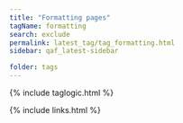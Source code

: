 ```yaml
---
title: "Formatting pages"
tagName: formatting
search: exclude
permalink: latest_tag/tag_formatting.html
sidebar: qaf_latest-sidebar

folder: tags
---
```

{% include taglogic.html %}

{% include links.html %}
